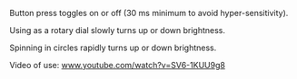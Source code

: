 Button press toggles on or off (30 ms minimum to avoid hyper-sensitivity).

Using as a rotary dial slowly turns up or down brightness.

Spinning in circles rapidly turns up or down brightness.


Video of use: www.youtube.com/watch?v=SV6-1KUU9g8
